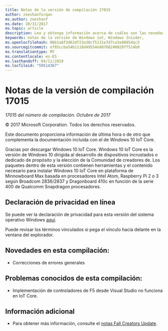 ```yaml
---
title: Notas de la versión de compilación 17015
author: zeeshanfurqan
ms.author: zeeshanf
ms.date: 10/31/2017
ms.topic: article
description: Lea y obtenga información acerca de cuáles son las novedades en 17015 de número de compilación de Insider de Windows.
keywords: notas de la versión de Windows iot, Windows Insider,
ms.openlocfilehash: 06b1a8f3d62df23a38cf5131e7d7ca3a98954ac3
ms.sourcegitcommit: ef85ccba54b1118d49554e88768240020ff514b0
ms.translationtype: MT
ms.contentlocale: es-ES
ms.lasthandoff: 04/11/2019
ms.locfileid: "59514367"
---
```

# <a name="release-notes-for-build-17015"></a>Notas de la versión de compilación 17015

_17015 del número de compilación. Octubre de 2017_

&copy; 2017 Microsoft Corporation. Todos los derechos reservados.

Este documento proporciona información de última hora o de otro que complementa la documentación incluida con el de Windows 10 IoT Core.

Gracias por descargar Windows 10 IoT Core. Windows 10 IoT Core es la versión de Windows 10 dirigida al desarrollo de dispositivos incrustados o dedicado de propósito y la elección de la Comunidad de creadores de. Los paquetes dentro de esta versión contienen herramientas y el contenido necesario para instalar Windows 10 IoT Core en plataforma de Minnowboard Max basada en procesadores Intel Atom, Raspberry Pi 2 o 3 según Broadcom 2836/2837 y Dragonboard 410c en función de la serie 400 de Qualcomm Snapdragon procesadores.

## <a name="privacy-statement"></a>Declaración de privacidad en línea
Se puede ver la declaración de privacidad para esta versión del sistema operativo Windows [aquí](http://go.microsoft.com/fwlink/?LinkId=506737).

Puede revisar los términos vinculados si pega el vínculo hacia delante en la ventana del explorador.

## <a name="whats-new-in-this-build"></a>Novedades en esta compilación: 
* Correcciones de errores generales 

## <a name="known-issues-in-this-build"></a>Problemas conocidos de esta compilación:
* Implementación de controladores de F5 desde Visual Studio no funciona en IoT Core. 

## <a name="additional-information"></a>Información adicional
* Para obtener más información, consulte el [notas Fall Creators Update](https://docs.microsoft.com/windows/iot-core/release-notes/commercial/fallcreatorsupdate).
